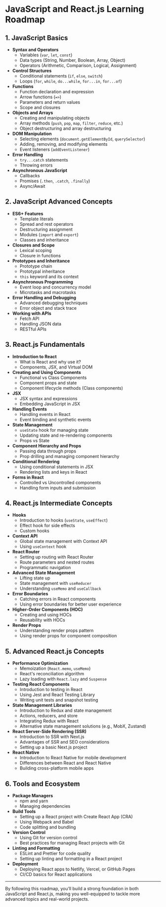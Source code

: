# JavaScript and React.js Learning Roadmap

## 1. JavaScript Basics
- **Syntax and Operators**
  - Variables (`var`, `let`, `const`)
  - Data types (String, Number, Boolean, Array, Object)
  - Operators (Arithmetic, Comparison, Logical, Assignment)
- **Control Structures**
  - Conditional statements (`if`, `else`, `switch`)
  - Loops (`for`, `while`, `do...while`, `for...in`, `for...of`)
- **Functions**
  - Function declaration and expression
  - Arrow functions (`=>`)
  - Parameters and return values
  - Scope and closures
- **Objects and Arrays**
  - Creating and manipulating objects
  - Array methods (`push`, `pop`, `map`, `filter`, `reduce`, etc.)
  - Object destructuring and array destructuring
- **DOM Manipulation**
  - Selecting elements (`document.getElementById`, `querySelector`)
  - Adding, removing, and modifying elements
  - Event listeners (`addEventListener`)
- **Error Handling**
  - `try...catch` statements
  - Throwing errors
- **Asynchronous JavaScript**
  - Callbacks
  - Promises (`.then`, `.catch`, `.finally`)
  - Async/Await

## 2. JavaScript Advanced Concepts
- **ES6+ Features**
  - Template literals
  - Spread and rest operators
  - Destructuring assignment
  - Modules (`import` and `export`)
  - Classes and inheritance
- **Closures and Scope**
  - Lexical scoping
  - Closure in functions
- **Prototypes and Inheritance**
  - Prototype chain
  - Prototypal inheritance
  - `this` keyword and its context
- **Asynchronous Programming**
  - Event loop and concurrency model
  - Microtasks and macrotasks
- **Error Handling and Debugging**
  - Advanced debugging techniques
  - Error object and stack trace
- **Working with APIs**
  - Fetch API
  - Handling JSON data
  - RESTful APIs

## 3. React.js Fundamentals
- **Introduction to React**
  - What is React and why use it?
  - Components, JSX, and Virtual DOM
- **Creating and Using Components**
  - Functional vs Class Components
  - Component props and state
  - Component lifecycle methods (Class components)
- **JSX**
  - JSX syntax and expressions
  - Embedding JavaScript in JSX
- **Handling Events**
  - Handling events in React
  - Event binding and synthetic events
- **State Management**
  - `useState` hook for managing state
  - Updating state and re-rendering components
  - Props vs State
- **Component Hierarchy and Props**
  - Passing data through props
  - Prop drilling and managing component hierarchy
- **Conditional Rendering**
  - Using conditional statements in JSX
  - Rendering lists and keys in React
- **Forms in React**
  - Controlled vs Uncontrolled components
  - Handling form inputs and submission

## 4. React.js Intermediate Concepts
- **Hooks**
  - Introduction to hooks (`useState`, `useEffect`)
  - Effect hook for side effects
  - Custom hooks
- **Context API**
  - Global state management with Context API
  - Using `useContext` hook
- **React Router**
  - Setting up routing with React Router
  - Route parameters and nested routes
  - Programmatic navigation
- **Advanced State Management**
  - Lifting state up
  - State management with `useReducer`
  - Understanding `useMemo` and `useCallback`
- **Error Boundaries**
  - Catching errors in React components
  - Using error boundaries for better user experience
- **Higher-Order Components (HOC)**
  - Creating and using HOCs
  - Reusability with HOCs
- **Render Props**
  - Understanding render props pattern
  - Using render props for component composition

## 5. Advanced React.js Concepts
- **Performance Optimization**
  - Memoization (`React.memo`, `useMemo`)
  - React's reconciliation algorithm
  - Lazy loading with `React.lazy` and `Suspense`
- **Testing React Components**
  - Introduction to testing in React
  - Using Jest and React Testing Library
  - Writing unit tests and snapshot testing
- **State Management Libraries**
  - Introduction to Redux and state management
  - Actions, reducers, and store
  - Integrating Redux with React
  - Alternative state management solutions (e.g., MobX, Zustand)
- **React Server-Side Rendering (SSR)**
  - Introduction to SSR with Next.js
  - Advantages of SSR and SEO considerations
  - Setting up a basic Next.js project
- **React Native**
  - Introduction to React Native for mobile development
  - Differences between React and React Native
  - Building cross-platform mobile apps

## 6. Tools and Ecosystem
- **Package Managers**
  - npm and yarn
  - Managing dependencies
- **Build Tools**
  - Setting up a React project with Create React App (CRA)
  - Using Webpack and Babel
  - Code splitting and bundling
- **Version Control**
  - Using Git for version control
  - Best practices for managing React projects with Git
- **Linting and Formatting**
  - ESLint and Prettier for code quality
  - Setting up linting and formatting in a React project
- **Deployment**
  - Deploying React apps to Netlify, Vercel, or GitHub Pages
  - CI/CD basics for React applications

---

By following this roadmap, you’ll build a strong foundation in both JavaScript and React.js, making you well-equipped to tackle more advanced topics and real-world projects.
